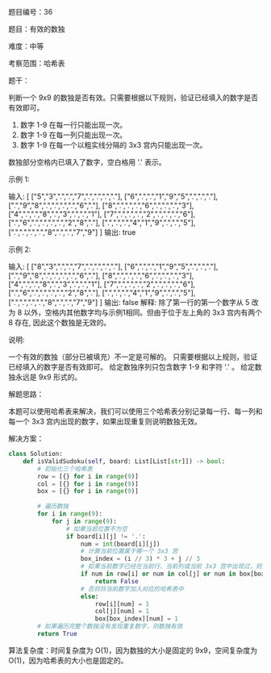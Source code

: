 题目编号：36

题目：有效的数独

难度：中等

考察范围：哈希表

题干：

判断一个 9x9 的数独是否有效。只需要根据以下规则，验证已经填入的数字是否有效即可。

1. 数字 1-9 在每一行只能出现一次。
2. 数字 1-9 在每一列只能出现一次。
3. 数字 1-9 在每一个以粗实线分隔的 3x3 宫内只能出现一次。

数独部分空格内已填入了数字，空白格用 '.' 表示。

示例 1:

输入:
[
  ["5","3",".",".","7",".",".",".","."],
  ["6",".",".","1","9","5",".",".","."],
  [".","9","8",".",".",".",".","6","."],
  ["8",".",".",".","6",".",".",".","3"],
  ["4",".",".","8",".","3",".",".","1"],
  ["7",".",".",".","2",".",".",".","6"],
  [".","6",".",".",".",".","2","8","."],
  [".",".",".","4","1","9",".",".","5"],
  [".",".",".",".","8",".",".","7","9"]
]
输出: true

示例 2:

输入:
[
  ["8","3",".",".","7",".",".",".","."],
  ["6",".",".","1","9","5",".",".","."],
  [".","9","8",".",".",".",".","6","."],
  ["8",".",".",".","6",".",".",".","3"],
  ["4",".",".","8",".","3",".",".","1"],
  ["7",".",".",".","2",".",".",".","6"],
  [".","6",".",".",".",".","2","8","."],
  [".",".",".","4","1","9",".",".","5"],
  [".",".",".",".","8",".",".","7","9"]
]
输出: false
解释: 除了第一行的第一个数字从 5 改为 8 以外，空格内其他数字均与示例1相同。但由于位于左上角的 3x3 宫内有两个 8 存在, 因此这个数独是无效的。

说明:

一个有效的数独（部分已被填充）不一定是可解的。
只需要根据以上规则，验证已经填入的数字是否有效即可。
给定数独序列只包含数字 1-9 和字符 '.' 。
给定数独永远是 9x9 形式的。

解题思路：

本题可以使用哈希表来解决，我们可以使用三个哈希表分别记录每一行、每一列和每一个 3x3 宫内出现的数字，如果出现重复则说明数独无效。

解决方案：

```python
class Solution:
    def isValidSudoku(self, board: List[List[str]]) -> bool:
        # 初始化三个哈希表
        row = [{} for i in range(9)]
        col = [{} for i in range(9)]
        box = [{} for i in range(9)]
        
        # 遍历数独
        for i in range(9):
            for j in range(9):
                # 如果当前位置不为空
                if board[i][j] != '.':
                    num = int(board[i][j])
                    # 计算当前位置属于哪一个 3x3 宫
                    box_index = (i // 3) * 3 + j // 3
                    # 如果当前数字已经在当前行、当前列或当前 3x3 宫中出现过，则数独无效
                    if num in row[i] or num in col[j] or num in box[box_index]:
                        return False
                    # 否则将当前数字加入对应的哈希表中
                    else:
                        row[i][num] = 1
                        col[j][num] = 1
                        box[box_index][num] = 1
        # 如果遍历完整个数独没有发现重复数字，则数独有效
        return True
```

算法复杂度：时间复杂度为 O(1)，因为数独的大小是固定的 9x9，空间复杂度为 O(1)，因为哈希表的大小也是固定的。